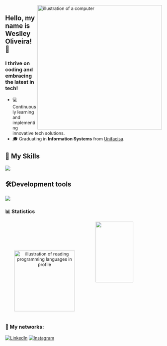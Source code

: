 <img src="https://raw.githubusercontent.com/MicaelliMedeiros/micaellimedeiros/master/image/computer-illustration.png" alt="illustration of a computer" min-width="400px" max-width="400px " width="400px" align="right" index="1">

## Hello, my name is <strong>Weslley Oliveira!</strong> 👋
<h3> I thrive on coding and embracing the latest in tech!</h3>

- 💻 Continuously learning and implementing innovative tech solutions.
- 🎓 Graduating in **Information Systems** from <a href="https://unifacisa.edu.br/">Unifacisa</a>.

## 🚀 My Skills

<p align="left">
  <a href="https://skillicons.dev">
    <img src="https://skillicons.dev/icons?i=html,css,js,react,tailwind,ts,nextjs,nodejs,prisma," />
  </a>
</p>

## 🛠️Development tools

<p align="left">
  <a href="https://skillicons.dev">
    <img src="https://skillicons.dev/icons?i=vscode,ps,figma,git,vite," />
  </a>
</p>

### 📊 Statistics

<div align="center">
    <img align="center" height="195px" src="https://github-readme-stats.vercel.app/api/top-langs/?username=weslleyolli&theme=dracula&hide_langs_below=1" alt="illustration of reading programming languages ​​in profile"/>
   <img width="49%" height="195px" src="https://github-readme-stats.vercel.app/api?username=WeslleyOlli&show_icons=true&count_private=true&hide_border=true&title_color=9523fb&icon_color=9523fb&text_color=c9d1d9&bg_color=0d1117" /> 
</div>

<br>

### 📱 My networks:

<p align="left">
  <a href="https://www.linkedin.com/in/weslley-oliveira-5a3443238?utm_source=share&utm_campaign=share_via&utm_content=profile&utm_medium=ios_app" title="LinkedIn">
  <img src="https://img.shields.io/badge/-Linkedin-0e76a8?style=flat-square&logo=Linkedin&logoColor=white&link=/" alt="LinkedIn"/></a>

  <a href="https://www.instagram.com/weslley_olli?igsh=MXNsOGpzZ2FlN2p3cA%3D%3D&utm_source=qr" title="Instagram">
  <img src="https://img.shields.io/badge/-Instagram-DF0174?style=flat-square&labelColor=DF0174&logo=instagram&logoColor=white&link=" alt="Instagram"/></a>
</p>
